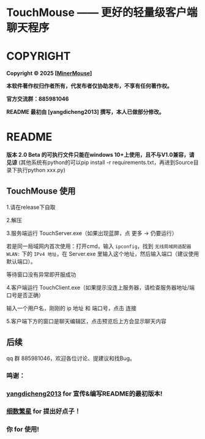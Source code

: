 # TouchMouse —— 更好的轻量级客户端聊天程序

# COPYRIGHT

**Copyright © 2025 [[MinerMouse](https://www.luogu.com.cn/user/1203704)]**

**本软件著作权归作者所有，代发布者仅协助发布，不享有任何著作权。**

**官方交流群：885981046**

**README 最初由 [yangdicheng2013] 撰写，本人已做部分修改。**

# README 
**版本 2.0 Beta 的可执行文件只能在windows 10+上使用，且不与V1.0兼容，请见谅**
(其他系统有python的可以pip install -r requirements.txt，再进到Source目录下执行python xxx.py)

## TouchMouse 使用

1.请在release下自取

2.解压

3.服务端运行 TouchServer.exe（如果出现蓝屏，点 更多 -> 仍要运行）

若是同一局域网内首次使用：打开cmd，输入 `ipconfig`，找到 `无线局域网适配器 WLAN:` 下的 `IPv4 地址`，在 Server.exe 里输入这个地址，然后输入端口（建议使用默认端口）。

等待窗口没有异常即开服成功

4.客户端运行 TouchClient.exe（如果提示没连上服务器，请检查服务器地址/端口号是否正确）

输入一个用户名，刚刚的 ip 地址 和 端口号，点击 连接

5.客户端下方的窗口是聊天编辑区，点击预览后上方会显示聊天内容

## 后续

qq 群 885981046，欢迎各位讨论、提建议和找Bug。

### 鸣谢：

### [yangdicheng2013](https://www.luogu.com.cn/user/1268479) for 宣传&编写README的最初版本!

### [细数繁星](https://www.luogu.com.cn/user/824363) for 提出好点子！

### 你 for 使用!
